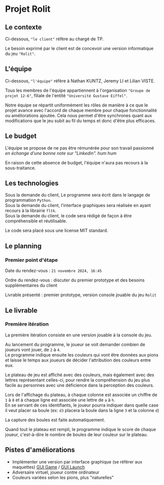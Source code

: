 <!--
to render the markdown document:
 - paste its contents [here](https://md-to-pdf.fly.dev/)
 - remove this header
 - select the ``pdflatex`` render mode (consistency, i use it)
 - press convert and download
--->
# Projet Rolit

## Le contexte

Ci-dessous, `"le client"` réfère au chargé de TP.

Le besoin exprimé par le client est de concevoir une version informatique du jeu `"Rolit"`.

## L'équipe

Ci-dessous, `"l'équipe"` réfère à Nathan KUNTZ, Jeremy LI et Lilian VISTE.

Tous les membres de l'équipe appartiennent à l'organisation `"Groupe de projet 12-6"`, filiale de l'entité `"Université Gustave Eiffel"`.

Notre équipe se répartit uniformément les rôles de manière à ce que le projet avance avec l'accord de chaque membre pour chaque fonctionnalité ou améliorations ajoutée. Cela nous permet d'être synchrones quant aux modifications que le jeu subit au fil du temps et donc d'être plus efficaces.

## Le budget

L'équipe se propose de ne pas être rémunérée pour son travail passionné _en échange d'une bonne note sur "Linkedin". *hum hum*_

En raison de cette absence de budget, l'équipe n'aura pas recours à la sous-traitance.

## Les technologies

Sous la demande du client, Le programme sera écrit dans le langage de programmation `Python`.\
Sous la demande du client, l'interface graphiques sera réalisée en ayant recours à la librairie `fltk`.\
Sous la demande du client, le code sera rédigé de façon à être compréhensible et réutilisable.

Le code sera placé sous une license MIT standard.

## Le planning

### Premier point d'étape

Date du rendez-vous : `21 novembre 2024, 16:45`

Ordre du rendez-vous : discuter du premier prototype et des besoins supplémentaires du client

Livrable présenté : premier prototype, version console jouable du jeu `Rolit`

## Le livrable

### Première itération

La première itération consiste en une version jouable à la console du jeu.

Au lancement du programme, le joueur se voit demander combien de joueurs vont jouer, de `2` à `4`.\
Le programme indique ensuite les couleurs qui vont être données aux pions et laisse le temps aux joueurs de décider l'attribution des couleurs entre eux.

Le plateau de jeu est affiché avec des couleurs, mais également avec des lettres représentant celles-ci, pour rendre la compréhension du jeu plus facile au personnes avec une déficience dans la perception des couleurs.

Lors de l'affichage du plateau, à chaque colonne est associée un chiffre de `1` à `8` et à chaque ligne est associée une lettre de `a` à `h`.\
En se servant de ces identifiants, le joueur pourra indiquer dans quelle case il veut placer sa boule (ex: `d3` placera la boule dans la ligne `3` et la colonne `d`)

La capture des boules est faite automatiquement.

Quand tout le plateau est rempli, le programme indique le score de chaque joueur, c'est-à-dire le nombre de boules de leur couleur sur le plateau.

## Pistes d'améliorations

* Implémenter une version par interface graphique (se référer aux maquettes) [GUI Game](./maquettes/GUI_Game.png) / [GUI Launch](./maquettes/GUI_Launch.png)
* Adversaire virtuel, joueur contre ordinateur
* Couleurs variées selon les pions, plus "naturelles"